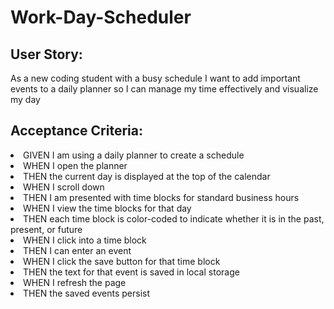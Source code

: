<h1> Work-Day-Scheduler</h1>


<h2> User Story: </h2>
<p> As a new coding student with a busy schedule
I want to add important events to a daily planner
so I can manage my time effectively and visualize my day</p>


<h2> Acceptance Criteria: </h2>
<li>GIVEN I am using a daily planner to create a schedule</li>
<li>WHEN I open the planner</li>
<li>THEN the current day is displayed at the top of the calendar</li>
<li>WHEN I scroll down</li>
<li>THEN I am presented with time blocks for standard business hours</li>
<li>WHEN I view the time blocks for that day</li>
<li>THEN each time block is color-coded to indicate whether it is in the past, present, or future</li>
<li>WHEN I click into a time block</li>
<li>THEN I can enter an event</li>
<li>WHEN I click the save button for that time block</li>
<li>THEN the text for that event is saved in local storage</li>
<li>WHEN I refresh the page</li>
<li>THEN the saved events persist</li>
